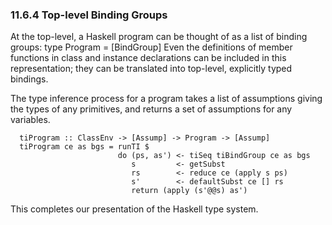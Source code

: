 ### 11.6.4 Top-level Binding Groups

At the top-level, a Haskell program can be thought of as a list of binding groups:
	  type Program = [BindGroup]
Even the definitions of member functions in class and instance declarations can be included in this representation; they can be translated into top-level, explicitly typed bindings.

The type inference process for a program takes a list of assumptions giving the types of any primitives, and returns a set of assumptions for any variables.

	  tiProgram :: ClassEnv -> [Assump] -> Program -> [Assump]
	  tiProgram ce as bgs = runTI $
	                        do (ps, as') <- tiSeq tiBindGroup ce as bgs
	                           s         <- getSubst
	                           rs        <- reduce ce (apply s ps)
	                           s'        <- defaultSubst ce [] rs
	                           return (apply (s'@@s) as')
This completes our presentation of the Haskell type system.


